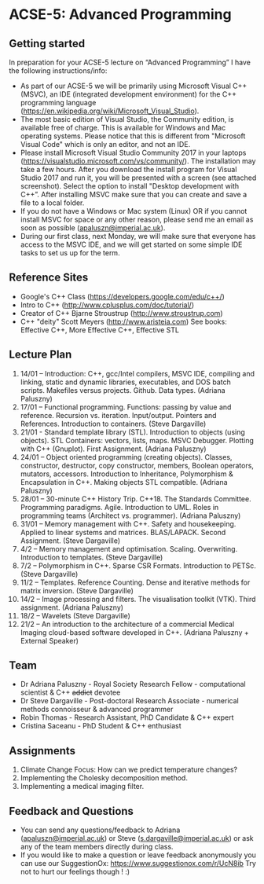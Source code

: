# ACSE-5: Advanced Programming

## Getting started

In preparation for your ACSE-5 lecture on “Advanced Programming” I have the following instructions/info:
- As part of our ACSE-5 we will be primarily using Microsoft Visual C++ (MSVC), an IDE (integrated development environment) for the C++ programming language (https://en.wikipedia.org/wiki/Microsoft_Visual_Studio). 
- The most basic edition of Visual Studio, the Community edition, is available free of charge. This is available for Windows and Mac operating systems. Please notice that this is different from "Microsoft Visual Code" which is only an editor, and not an IDE.
- Please install Microsoft Visual Studio Community 2017 in your laptops (https://visualstudio.microsoft.com/vs/community/). The installation may take a few hours. After you download the install program for Visual Studio 2017 and run it, you will be presented with a screen (see attached screenshot). Select the option to install "Desktop development with C++”. After installing MSVC make sure that you can create and save a file to a local folder.
- If you do not have a Windows or Mac system (Linux) OR if you cannot install MSVC for space or any other reason, please send me an email as soon as possible (apaluszn@imperial.ac.uk).
- During our first class, next Monday, we will make sure that everyone has access to the MSVC IDE, and we will get started on some simple IDE tasks to set us up for the term. 

## Reference Sites

- Google's C++ Class (https://developers.google.com/edu/c++/)
- Intro to C++ (http://www.cplusplus.com/doc/tutorial/)
- Creator of C++ Bjarne Stroustrup (http://www.stroustrup.com)
- C++ "deity" Scott Meyers (http://www.aristeia.com) See books: Effective C++, More Effective C++, Effective STL

## Lecture Plan 

1. 14/01 – Introduction: C++, gcc/Intel compilers, MSVC IDE, compiling and linking, static and dynamic libraries, executables, and DOS batch scripts. Makefiles versus projects. Github. Data types. (Adriana Paluszny)
2. 17/01 – Functional programming. Functions: passing by value and reference. Recursion vs. iteration. Input/output. Pointers and References. Introduction to containers. (Steve Dargaville)
3. 21/01 - Standard template library (STL). Introduction to objects (using objects). STL Containers: vectors, lists, maps. MSVC Debugger. Plotting with C++ (Gnuplot). First Assignment. (Adriana Paluszny)
4. 24/01 – Object oriented programming (creating objects). Classes, constructor, destructor, copy constructor, members, Boolean operators, mutators, accessors. Introduction to Inheritance, Polymorphism & Encapsulation in C++. Making objects STL compatible. (Adriana Paluszny)  
5. 28/01 – 30-minute C++ History Trip. C++18. The Standards Committee. Programming paradigms. Agile. Introduction to UML. Roles in programming teams (Architect vs. programmer). (Adriana Paluszny)
6. 31/01 – Memory management with C++. Safety and housekeeping. Applied to linear systems and matrices. BLAS/LAPACK. Second Assignment. (Steve Dargaville)
7. 4/2 – Memory management and optimisation. Scaling. Overwriting. Introduction to templates. (Steve Dargaville)
8. 7/2 – Polymorphism in C++. Sparse CSR Formats. Introduction to PETSc. (Steve Dargaville)
9. 11/2 – Templates. Reference Counting. Dense and iterative methods for matrix inversion. (Steve Dargaville)
10. 14/2 – Image processing and filters. The visualisation toolkit (VTK). Third assignment. (Adriana Paluszny)
11. 18/2 – Wavelets (Steve Dargaville)
12. 21/2 – An introduction to the architecture of a commercial Medical Imaging cloud-based software developed in C++. (Adriana Paluszny + External Speaker)

## Team

- Dr Adriana Paluszny - Royal Society Research Fellow - computational scientist & C++ ~~addict~~ devotee 
- Dr Steve Dargaville - Post-doctoral Research Associate - numerical methods connoisseur & advanced programmer
- Robin Thomas - Research Assistant, PhD Candidate & C++ expert
- Cristina Saceanu - PhD Student & C++ enthusiast

## Assignments 
1. Climate Change Focus: How can we predict temperature changes?
2. Implementing the Cholesky decomposition method.
3. Implementing a medical imaging filter.

## Feedback and Questions
- You can send any questions/feedback to Adriana (apaluszn@imperial.ac.uk) or Steve (s.dargaville@imperial.ac.uk) or ask any of the team members directly during class.
- If you would like to make a question or leave feedback anonymously you can use our SuggestionOx:
https://www.suggestionox.com/r/UcN8ib 
Try not to hurt our feelings though ! :)
